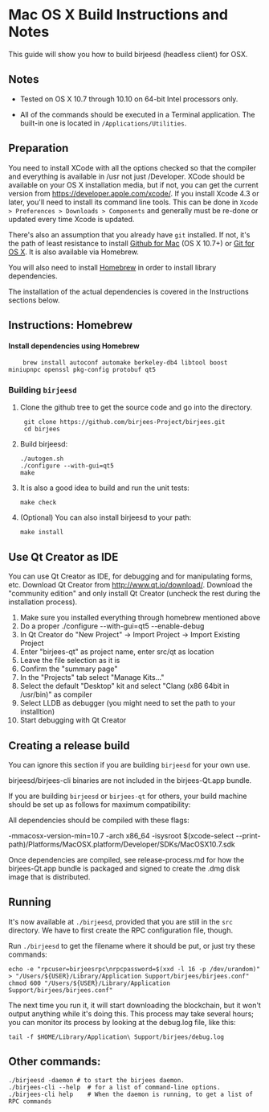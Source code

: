 Mac OS X Build Instructions and Notes
====================================
This guide will show you how to build birjeesd (headless client) for OSX.

Notes
-----

* Tested on OS X 10.7 through 10.10 on 64-bit Intel processors only.

* All of the commands should be executed in a Terminal application. The
built-in one is located in `/Applications/Utilities`.

Preparation
-----------

You need to install XCode with all the options checked so that the compiler
and everything is available in /usr not just /Developer. XCode should be
available on your OS X installation media, but if not, you can get the
current version from https://developer.apple.com/xcode/. If you install
Xcode 4.3 or later, you'll need to install its command line tools. This can
be done in `Xcode > Preferences > Downloads > Components` and generally must
be re-done or updated every time Xcode is updated.

There's also an assumption that you already have `git` installed. If
not, it's the path of least resistance to install [Github for Mac](https://mac.github.com/)
(OS X 10.7+) or
[Git for OS X](https://code.google.com/p/git-osx-installer/). It is also
available via Homebrew.

You will also need to install [Homebrew](http://brew.sh) in order to install library
dependencies.

The installation of the actual dependencies is covered in the Instructions
sections below.

Instructions: Homebrew
----------------------

#### Install dependencies using Homebrew

        brew install autoconf automake berkeley-db4 libtool boost miniupnpc openssl pkg-config protobuf qt5

### Building `birjeesd`

1. Clone the github tree to get the source code and go into the directory.

        git clone https://github.com/birjees-Project/birjees.git
        cd birjees

2.  Build birjeesd:

        ./autogen.sh
        ./configure --with-gui=qt5
        make

3.  It is also a good idea to build and run the unit tests:

        make check

4.  (Optional) You can also install birjeesd to your path:

        make install

Use Qt Creator as IDE
------------------------
You can use Qt Creator as IDE, for debugging and for manipulating forms, etc.
Download Qt Creator from http://www.qt.io/download/. Download the "community edition" and only install Qt Creator (uncheck the rest during the installation process).

1. Make sure you installed everything through homebrew mentioned above
2. Do a proper ./configure --with-gui=qt5 --enable-debug
3. In Qt Creator do "New Project" -> Import Project -> Import Existing Project
4. Enter "birjees-qt" as project name, enter src/qt as location
5. Leave the file selection as it is
6. Confirm the "summary page"
7. In the "Projects" tab select "Manage Kits..."
8. Select the default "Desktop" kit and select "Clang (x86 64bit in /usr/bin)" as compiler
9. Select LLDB as debugger (you might need to set the path to your installtion)
10. Start debugging with Qt Creator

Creating a release build
------------------------
You can ignore this section if you are building `birjeesd` for your own use.

birjeesd/birjees-cli binaries are not included in the birjees-Qt.app bundle.

If you are building `birjeesd` or `birjees-qt` for others, your build machine should be set up
as follows for maximum compatibility:

All dependencies should be compiled with these flags:

 -mmacosx-version-min=10.7
 -arch x86_64
 -isysroot $(xcode-select --print-path)/Platforms/MacOSX.platform/Developer/SDKs/MacOSX10.7.sdk

Once dependencies are compiled, see release-process.md for how the birjees-Qt.app
bundle is packaged and signed to create the .dmg disk image that is distributed.

Running
-------

It's now available at `./birjeesd`, provided that you are still in the `src`
directory. We have to first create the RPC configuration file, though.

Run `./birjeesd` to get the filename where it should be put, or just try these
commands:

    echo -e "rpcuser=birjeesrpc\nrpcpassword=$(xxd -l 16 -p /dev/urandom)" > "/Users/${USER}/Library/Application Support/birjees/birjees.conf"
    chmod 600 "/Users/${USER}/Library/Application Support/birjees/birjees.conf"

The next time you run it, it will start downloading the blockchain, but it won't
output anything while it's doing this. This process may take several hours;
you can monitor its process by looking at the debug.log file, like this:

    tail -f $HOME/Library/Application\ Support/birjees/debug.log

Other commands:
-------

    ./birjeesd -daemon # to start the birjees daemon.
    ./birjees-cli --help  # for a list of command-line options.
    ./birjees-cli help    # When the daemon is running, to get a list of RPC commands
